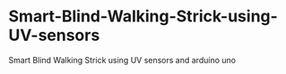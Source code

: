 # Smart-Blind-Walking-Strick-using-UV-sensors
Smart Blind Walking Strick using UV sensors and arduino uno
